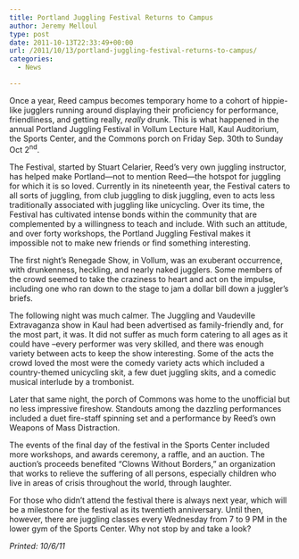 ```yaml
---
title: Portland Juggling Festival Returns to Campus
author: Jeremy Melloul
type: post
date: 2011-10-13T22:33:49+00:00
url: /2011/10/13/portland-juggling-festival-returns-to-campus/
categories:
  - News

---
```

Once a year, Reed campus becomes temporary home to a cohort of hippie-like jugglers running around displaying their proficiency for performance, friendliness, and getting really, _really_ drunk. This is what happened in the annual Portland Juggling Festival in Vollum Lecture Hall, Kaul Auditorium, the Sports Center, and the Commons porch on Friday Sep. 30th to Sunday Oct 2<sup>nd</sup>.

The Festival, started by Stuart Celarier, Reed&#8217;s very own juggling instructor, has helped make Portland—not to mention Reed—the hotspot for juggling for which it is so loved. Currently in its nineteenth year, the Festival caters to all sorts of juggling, from club juggling to disk juggling, even to acts less traditionally associated with juggling like unicycling. Over its time, the Festival has cultivated intense bonds within the community that are complemented by a willingness to teach and include. With such an attitude, and over forty workshops, the Portland Juggling Festival makes it impossible not to make new friends or find something interesting.

The first night&#8217;s Renegade Show, in Vollum, was an exuberant occurrence, with drunkenness, heckling, and nearly naked jugglers. Some members of the crowd seemed to take the craziness to heart and act on the impulse, including one who ran down to the stage to jam a dollar bill down a juggler’s briefs.

The following night was much calmer. The Juggling and Vaudeville Extravaganza show in Kaul had been advertised as family-friendly and, for the most part, it was. It did not suffer as much form catering to all ages as it could have –every performer was very skilled, and there was enough variety between acts to keep the show interesting. Some of the acts the crowd loved the most were the comedy variety acts which included a country-themed unicycling skit, a few duet juggling skits, and a comedic musical interlude by a trombonist.

Later that same night, the porch of Commons was home to the unofficial but no less impressive fireshow. Standouts among the dazzling performances included a duet fire-staff spinning set and a performance by Reed&#8217;s own Weapons of Mass Distraction.

The events of the final day of the festival in the Sports Center included more workshops, and awards ceremony, a raffle, and an auction. The auction&#8217;s proceeds benefited “Clowns Without Borders,” an organization that works to relieve the suffering of all persons, especially children who live in areas of crisis throughout the world, through laughter.

For those who didn&#8217;t attend the festival there is always next year, which will be a milestone for the festival as its twentieth anniversary. Until then, however, there are juggling classes every Wednesday from 7 to 9 PM in the lower gym of the Sports Center. Why not stop by and take a look?

_Printed: 10/6/11_